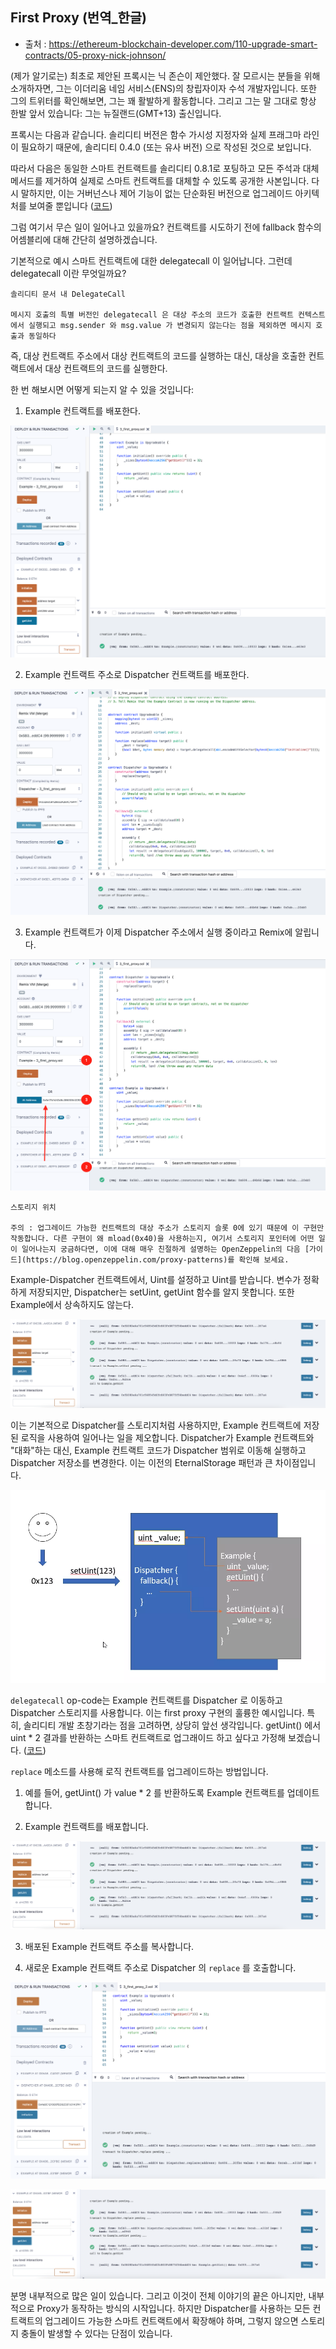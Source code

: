 ## First Proxy (번역_한글)
- 출처 : https://ethereum-blockchain-developer.com/110-upgrade-smart-contracts/05-proxy-nick-johnson/

(제가 알기로는) 최초로 제안된 프록시는 닉 존슨이 제안했다. 잘 모르시는 분들을 위해 소개하자면, 그는 이더리움 네임 서비스(ENS)의 창립자이자 수석 개발자입니다. 또한 그의 트위터를 확인해보면, 그는 꽤 활발하게 활동합니다. 그리고 그는 말 그대로 항상 한발 앞서 있습니다: 그는 뉴질랜드(GMT+13) 출신입니다.

프록시는 다음과 같습니다. 솔리디티 버전은 함수 가시성 지정자와 실제 프래그마 라인이 필요하기 때문에, 솔리디티 0.4.0 (또는 유사 버전) 으로 작성된 것으로 보입니다. 

따라서 다음은 동일한 스마트 컨트랙트를 솔리디티 0.8.1로 포팅하고 모든 주석과 대체 메서드를 제거하여 실제로 스마트 컨트랙트를 대체할 수 있도록 공개한 사본입니다. 다시 말하지만, 이는 거버넌스나 제어 기능이 없는 단순화된 버전으로 업그레이드 아키텍처를 보여줄 뿐입니다 ([코드](../3_first_proxy_1.sol))

그럼 여기서 무슨 일이 일어나고 있을까요? 컨트랙트를 시도하기 전에 fallback 함수의 어셈블리에 대해 간단히 설명하겠습니다.

기본적으로 예시 스마트 컨트랙트에 대한 delegatecall 이 일어납니다. 그런데 delegatecall 이란 무엇일까요?

```
솔리디티 문서 내 DelegateCall

메시지 호출의 특별 버전인 delegatecall 은 대상 주소의 코드가 호출한 컨트랙트 컨텍스트에서 실행되고 msg.sender 와 msg.value 가 변경되지 않는다는 점을 제외하면 메시지 호출과 동일하다
```

즉, 대상 컨트랙트 주소에서 대상 컨트랙트의 코드를 실행하는 대신, 대상을 호출한 컨트랙트에서 대상 컨트랙트의 코드를 실행한다. 

한 번 해보시면 어떻게 되는지 알 수 있을 것입니다:

1. Example 컨트랙트를 배포한다. 

![remix_ide_1](./images/3_first_proxy_remix_ide_1.png)

2. Example 컨트랙트 주소로 Dispatcher 컨트랙트를 배포한다. 

![remix_ide_2](./images/3_first_proxy_remix_ide_2.png)

3. Example 컨트랙트가 이제 Dispatcher 주소에서 실행 중이라고 Remix에 알립니다.

![remix_ide_3](./images/3_first_proxy_remix_ide_3.png)

```
스토리지 위치

주의 : 업그레이드 가능한 컨트랙트의 대상 주소가 스토리지 슬롯 0에 있기 때문에 이 구현만 작동합니다. 다른 구현이 왜 mload(0x40)을 사용하는지, 여기서 스토리지 포인터에 어떤 일이 일어나는지 궁금하다면, 이에 대해 매우 친절하게 설명하는 OpenZeppelin의 다음 [가이드](https://blog.openzeppelin.com/proxy-patterns)를 확인해 보세요.
```
Example-Dispatcher 컨트랙트에서, Uint를 설정하고 Uint를 받습니다. 변수가 정확하게 저장되지만, Dispatcher는 setUint, getUint 함수를 알지 못합니다. 또한 Example에서 상속하지도 않는다. 

![remix_ide_4](./images/3_first_proxy_remix_ide_4.png)

이는 기본적으로 Dispatcher를 스토리지처럼 사용하지만, Example 컨트랙트에 저장된 로직을 사용하여 일어나는 일을 제오합니다. Dispatcher가 Example 컨트랙트와 "대화"하는 대신, Example 컨트랙트 코드가 Dispatcher 범위로 이동해 실행하고 Dispatcher 저장소를 변경한다. 이는 이전의 EternalStorage 패턴과 큰 차이점입니다.

![action_flow](./images/first_proxy_1.png)

`delegatecall` op-code는 Example 컨트랙트를 Dispatcher 로 이동하고 Dispatcher 스토리지를 사용합니다.
이는 first proxy 구현의 훌륭한 예시입니다. 특히, 솔리디티 개발 초창기라는 점을 고려하면, 상당히 앞선 생각입니다. 
getUint() 에서 uint * 2 결과를 반환하는 스마트 컨트랙트로 업그래이드 하고 싶다고 가정해 보겠습니다. ([코드](../3_first_proxy_2.sol))

`replace` 메소드를 사용해 로직 컨트랙트를 업그레이드하는 방법입니다.

1. 예를 들어, getUint() 가 value * 2 를 반환하도록 Example 컨트랙트를 업데이트합니다. 

2. Example 컨트랙트를 배포합니다.

![remix_ide_5](./images/3_first_proxy_remix_ide_4.png)

3. 배포된 Example 컨트랙트 주소를 복사합니다. 

4. 새로운 Example 컨트랙트 주소로 Dispatcher 의 `replace` 를 호출합니다. 

![remix_ide_6](./images/3_first_proxy_remix_ide_6.png)

![remix_ide_7](./images/3_first_proxy_remix_ide_7.png)

분명 내부적으로 많은 일이 있습니다. 그리고 이것이 전체 이야기의 끝은 아니지만, 내부적으로 Proxy가 동작하는 방식의 시작입니다.
하지만 Dispatcher를 사용하는 모든 컨트랙트의 업그레이드 가능한 스마트 컨트랙트에서 확장해야 하며, 그렇지 않으면 스토리지 충돌이 발생할 수 있다는 단점이 있습니다. 